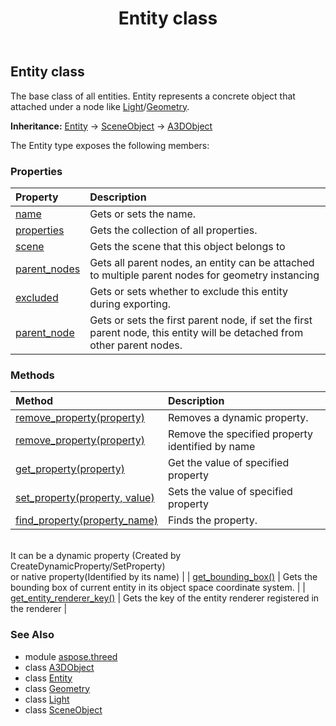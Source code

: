 ﻿---
title: Entity class
second_title: Aspose.3D for Python via .NET API References
description: 
type: docs
weight: 50
url: /python-net/aspose.threed/entity/
is_root: false
---

## Entity class

The base class of all entities.
Entity represents a concrete object that attached under a node like [Light](/3d/python-net/aspose.threed.entities/light)/[Geometry](/3d/python-net/aspose.threed.entities/geometry).



**Inheritance:** [Entity](/3d/python-net/aspose.threed/entity) → 
[SceneObject](/3d/python-net/aspose.threed/sceneobject) → 
[A3DObject](/3d/python-net/aspose.threed/a3dobject)



The Entity type exposes the following members:

### Properties
| Property | Description |
| :- | :- |
| [name](/3d/python-net/aspose.threed/entity/name) | Gets or sets the name. |
| [properties](/3d/python-net/aspose.threed/entity/properties) | Gets the collection of all properties. |
| [scene](/3d/python-net/aspose.threed/entity/scene) | Gets the scene that this object belongs to |
| [parent_nodes](/3d/python-net/aspose.threed/entity/parent_nodes) | Gets all parent nodes, an entity can be attached to multiple parent nodes for geometry instancing |
| [excluded](/3d/python-net/aspose.threed/entity/excluded) | Gets or sets whether to exclude this entity during exporting. |
| [parent_node](/3d/python-net/aspose.threed/entity/parent_node) | Gets or sets the first parent node, if set the first parent node, this entity will be detached from other parent nodes. |


### Methods
| Method | Description |
| :- | :- |
| [remove_property(property)](/3d/python-net/aspose.threed/entity/remove_property/#Property) | Removes a dynamic property. |
| [remove_property(property)](/3d/python-net/aspose.threed/entity/remove_property/#str) | Remove the specified property identified by name |
| [get_property(property)](/3d/python-net/aspose.threed/entity/get_property/#str) | Get the value of specified property |
| [set_property(property, value)](/3d/python-net/aspose.threed/entity/set_property/#str-any) | Sets the value of specified property |
| [find_property(property_name)](/3d/python-net/aspose.threed/entity/find_property/#str) | Finds the property.<br/>It can be a dynamic property (Created by CreateDynamicProperty/SetProperty) <br/>or native property(Identified by its name) |
| [get_bounding_box()](/3d/python-net/aspose.threed/entity/get_bounding_box/#) | Gets the bounding box of current entity in its object space coordinate system. |
| [get_entity_renderer_key()](/3d/python-net/aspose.threed/entity/get_entity_renderer_key/#) | Gets the key of the entity renderer registered in the renderer |



### See Also
* module [aspose.threed](..)
* class [A3DObject](/3d/python-net/aspose.threed/a3dobject)
* class [Entity](/3d/python-net/aspose.threed/entity)
* class [Geometry](/3d/python-net/aspose.threed.entities/geometry)
* class [Light](/3d/python-net/aspose.threed.entities/light)
* class [SceneObject](/3d/python-net/aspose.threed/sceneobject)
